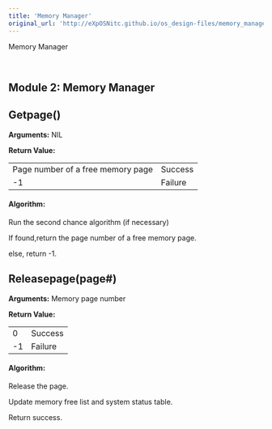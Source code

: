 ```yaml
---
title: 'Memory Manager'
original_url: 'http://eXpOSNitc.github.io/os_design-files/memory_manager.html'
---
```






Memory Manager


































 

























  
  
  







Module 2: Memory Manager
------------------------


  

  


Getpage()
---------


  
  

**Arguments:** NIL 


**Return Value:**




|  |  |
| --- | --- |
| Page number of a free memory page | Success |
| -1 | Failure |


#### **Algorithm:**


 Run the second chance algorithm (if necessary)


If found,return the page number of a free memory page.


else, return -1.
 
 
Releasepage(page#)
------------------


  
  

**Arguments:** Memory page number


**Return Value:**




|  |  |
| --- | --- |
| 0 | Success |
| -1 | Failure |


#### **Algorithm:**


Release the page.


Update memory free list and system status table.


Return success.















































